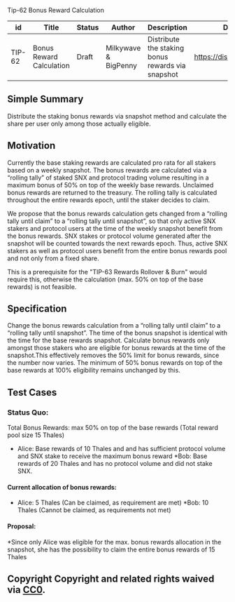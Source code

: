 Tip-62 Bonus Reward Calculation

| id | Title | Status | Author | Description | Discussions to | Created |
 | ----------- | ----------- | ----------- | ----------- | ----------- | ----------- | ----------- | 
| TIP-62 | Bonus Reward Calculation | Draft | Milkywave & BigPenny | Distribute the staking bonus rewards via snapshot | https://discord.gg/GgUKeMbX9y | 2022-07-03

## Simple Summary
Distribute the staking bonus rewards via snapshot method and calculate the share per user only among those actually eligible.

## Motivation
Currently the base staking rewards are calculated pro rata for all stakers based on a weekly snapshot. The bonus rewards are calculated via a “rolling tally” of staked SNX and protocol trading volume resulting in a maximum bonus of 50% on top of the weekly base rewards. Unclaimed bonus rewards are returned to the treasury. The rolling tally is calculated throughout the entire rewards epoch, until the staker decides to claim. 

We propose that the bonus rewards calculation gets changed from a “rolling tally until claim” to a “rolling tally until snapshot”, so that only active SNX stakers and protocol users at the time of the weekly snapshot benefit from the bonus rewards. SNX stakes or protocol volume generated after the snapshot will be counted towards the next rewards epoch. Thus, active SNX stakers as well as protocol users benefit from the entire bonus rewards pool and not only from a fixed share.

This is a prerequisite for the "TIP-63 Rewards Rollover & Burn" would require this, otherwise the calculation (max. 50% on top of the base rewards) is not feasible.

## Specification
Change the bonus rewards calculation from a “rolling tally until claim” to a “rolling tally until snapshot”. The time of the bonus snapshot is identical with the time for the base rewards snapshot.
Calculate bonus rewards only amongst those stakers who are eligible for bonus rewards at the time of the snapshot.This effectively removes the 50% limit for bonus rewards, since
the number now varies. The minimum of 50% bonus rewards on top of the base rewards at 100% eligibility remains unchanged by this.

## Test Cases
### Status Quo:
Total Bonus Rewards: max 50% on top of the base rewards (Total reward pool size 15 Thales)
* Alice: 
Base rewards of 10 Thales and and has sufficient protocol volume and SNX stake to receive the maximum bonus reward
*Bob:
Base rewards of 20 Thales and has no protocol volume and did not stake SNX.

#### Current allocation of bonus rewards:
* Alice: 5 Thales (Can be claimed, as requirement are met)
*Bob: 10 Thales (Cannot be claimed, as requirements not met)
#### Proposal:
*Since only Alice was eligible for the max. bonus rewards allocation in the snapshot, she has the possibility to claim the entire bonus rewards of 15 Thales

## Copyright Copyright and related rights waived via [CC0](https://creativecommons.org/publicdomain/zero/1.0/).

